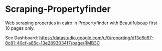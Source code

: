 # Scraping-Propertyfinder

Web scraping properties in cairo in Propertyfinder with Beautifulsoup first 10 pages only.

See Dashboard: https://datastudio.google.com/u/0/reporting/d13c8c67-8c81-40cf-a85c-13e2893034f7/page/RMB3C

